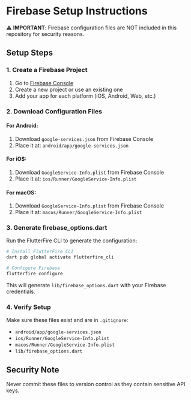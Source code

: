 # Firebase Setup Instructions

⚠️ **IMPORTANT**: Firebase configuration files are NOT included in this repository for security reasons.

## Setup Steps

### 1. Create a Firebase Project

1. Go to [Firebase Console](https://console.firebase.google.com/)
2. Create a new project or use an existing one
3. Add your app for each platform (iOS, Android, Web, etc.)

### 2. Download Configuration Files

#### For Android:

1. Download `google-services.json` from Firebase Console
2. Place it at: `android/app/google-services.json`

#### For iOS:

1. Download `GoogleService-Info.plist` from Firebase Console
2. Place it at: `ios/Runner/GoogleService-Info.plist`

#### For macOS:

1. Download `GoogleService-Info.plist` from Firebase Console
2. Place it at: `macos/Runner/GoogleService-Info.plist`

### 3. Generate firebase_options.dart

Run the FlutterFire CLI to generate the configuration:

```bash
# Install FlutterFire CLI
dart pub global activate flutterfire_cli

# Configure Firebase
flutterfire configure
```

This will generate `lib/firebase_options.dart` with your Firebase credentials.

### 4. Verify Setup

Make sure these files exist and are in `.gitignore`:

- `android/app/google-services.json`
- `ios/Runner/GoogleService-Info.plist`
- `macos/Runner/GoogleService-Info.plist`
- `lib/firebase_options.dart`

## Security Note

Never commit these files to version control as they contain sensitive API keys.
